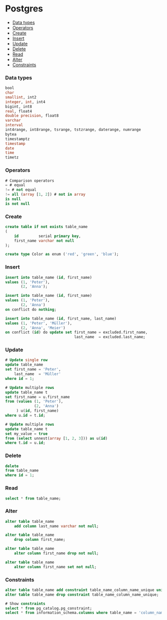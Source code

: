# Postgres

- [Data types](#data-types)
- [Operators](#operators)
- [Create](#create)
- [Insert](#insert)
- [Update](#update)
- [Delete](#delete)
- [Read](#read)
- [Alter](#alter)
- [Constraints](#constraints)

### Data types

```sql
bool
char
smallint, int2
integer, int, int4
bigint, int8
real, float4
double precision, float8
varchar
interval
int4range, int8range, tsrange, tstzrange, daterange, numrange
bytea
timestamptz
timestamp
date
time
timetz
```

### Operators

```sql
# Comparison operators
= # equal
!= # not equal
!= all (array [1, 2]) # not in array
is null
is not null
```

### Create

```sql
create table if not exists table_name
(
    id         serial primary key,
    first_name varchar not null
);

create type Color as enum ('red', 'green', 'blue');
```

### Insert

```sql
insert into table_name (id, first_name)
values (1, 'Peter'),
       (2, 'Anna');

insert into table_name (id, first_name)
values (1, 'Peter'),
       (2, 'Anna')
on conflict do nothing;

insert into table_name (id, first_name, last_name)
values (1, 'Peter', 'Müller'),
       (2, 'Anna', 'Meier')
on conflict (id) do update set first_name = excluded.first_name,
                               last_name  = excluded.last_name;
```

### Update

```sql
# Update single row
update table_name
set first_name = 'Peter',
    last_name  = 'Müller'
where id = 1;

# Update multiple rows
update table_name t
set first_name = u.first_name
from (values (1, 'Peter'),
             (2, 'Anna')
     ) u(id, first_name)
where u.id = t.id;

# Update multiple rows
update table_name t
set my_value = true
from (select unnest(array [1, 2, 3])) as u(id)
where t.id = u.id;
```

### Delete

```sql
delete
from table_name
where id = 1;
```

### Read

```sql
select * from table_name;
```

### Alter

```sql
alter table table_name
    add column last_name varchar not null;

alter table table_name
    drop column first_name;

alter table table_name
    alter column first_name drop not null;

alter table table_name
    alter column first_name set not null;
```

### Constraints

```sql
alter table table_name add constraint table_name_column_name_unique unique (column_name);
alter table table_name drop constraint table_name_column_name_unique;

# Show constraints
select * from pg_catalog.pg_constraint;
select * from information_schema.columns where table_name = 'column_name';
```
